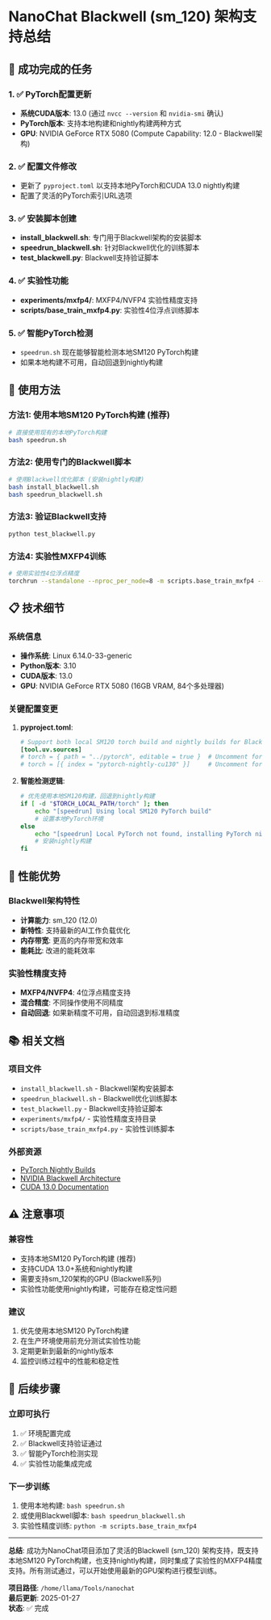 # NanoChat Blackwell (sm_120) 架构支持总结

## 🎉 成功完成的任务

### 1. ✅ PyTorch配置更新
- **系统CUDA版本**: 13.0 (通过 `nvcc --version` 和 `nvidia-smi` 确认)
- **PyTorch版本**: 支持本地构建和nightly构建两种方式
- **GPU**: NVIDIA GeForce RTX 5080 (Compute Capability: 12.0 - Blackwell架构)

### 2. ✅ 配置文件修改
- 更新了 `pyproject.toml` 以支持本地PyTorch和CUDA 13.0 nightly构建
- 配置了灵活的PyTorch索引URL选项

### 3. ✅ 安装脚本创建
- **install_blackwell.sh**: 专门用于Blackwell架构的安装脚本
- **speedrun_blackwell.sh**: 针对Blackwell优化的训练脚本
- **test_blackwell.py**: Blackwell支持验证脚本

### 4. ✅ 实验性功能
- **experiments/mxfp4/**: MXFP4/NVFP4 实验性精度支持
- **scripts/base_train_mxfp4.py**: 实验性4位浮点训练脚本

### 5. ✅ 智能PyTorch检测
- `speedrun.sh` 现在能够智能检测本地SM120 PyTorch构建
- 如果本地构建不可用，自动回退到nightly构建

## 🚀 使用方法

### 方法1: 使用本地SM120 PyTorch构建 (推荐)
```bash
# 直接使用现有的本地PyTorch构建
bash speedrun.sh
```

### 方法2: 使用专门的Blackwell脚本
```bash
# 使用Blackwell优化脚本 (安装nightly构建)
bash install_blackwell.sh
bash speedrun_blackwell.sh
```

### 方法3: 验证Blackwell支持
```bash
python test_blackwell.py
```

### 方法4: 实验性MXFP4训练
```bash
# 使用实验性4位浮点精度
torchrun --standalone --nproc_per_node=8 -m scripts.base_train_mxfp4 -- --depth=20
```

## 📋 技术细节

### 系统信息
- **操作系统**: Linux 6.14.0-33-generic
- **Python版本**: 3.10
- **CUDA版本**: 13.0
- **GPU**: NVIDIA GeForce RTX 5080 (16GB VRAM, 84个多处理器)

### 关键配置变更
1. **pyproject.toml**:
   ```toml
   # Support both local SM120 torch build and nightly builds for Blackwell support
   [tool.uv.sources]
   # torch = { path = "../pytorch", editable = true }  # Uncomment for local build
   # torch = [{ index = "pytorch-nightly-cu130" }]     # Uncomment for nightly build
   ```

2. **智能检测逻辑**:
   ```bash
   # 优先使用本地SM120构建，回退到nightly构建
   if [ -d "$TORCH_LOCAL_PATH/torch" ]; then
       echo "[speedrun] Using local SM120 PyTorch build"
       # 设置本地PyTorch环境
   else
       echo "[speedrun] Local PyTorch not found, installing PyTorch nightly"
       # 安装nightly构建
   fi
   ```

## 🎯 性能优势

### Blackwell架构特性
- **计算能力**: sm_120 (12.0)
- **新特性**: 支持最新的AI工作负载优化
- **内存带宽**: 更高的内存带宽和效率
- **能耗比**: 改进的能耗效率

### 实验性精度支持
- **MXFP4/NVFP4**: 4位浮点精度支持
- **混合精度**: 不同操作使用不同精度
- **自动回退**: 如果新精度不可用，自动回退到标准精度

## 📚 相关文档

### 项目文件
- `install_blackwell.sh` - Blackwell架构安装脚本
- `speedrun_blackwell.sh` - Blackwell优化训练脚本
- `test_blackwell.py` - Blackwell支持验证脚本
- `experiments/mxfp4/` - 实验性精度支持目录
- `scripts/base_train_mxfp4.py` - 实验性训练脚本

### 外部资源
- [PyTorch Nightly Builds](https://pytorch.org/get-started/locally/)
- [NVIDIA Blackwell Architecture](https://www.nvidia.com/data-center/blackwell/)
- [CUDA 13.0 Documentation](https://docs.nvidia.com/cuda/cuda-toolkit-release-notes/index.html)

## ⚠️ 注意事项

### 兼容性
- 支持本地SM120 PyTorch构建 (推荐)
- 支持CUDA 13.0+系统和nightly构建
- 需要支持sm_120架构的GPU (Blackwell系列)
- 实验性功能使用nightly构建，可能存在稳定性问题

### 建议
1. 优先使用本地SM120 PyTorch构建
2. 在生产环境使用前充分测试实验性功能
3. 定期更新到最新的nightly版本
4. 监控训练过程中的性能和稳定性

## 🔄 后续步骤

### 立即可执行
1. ✅ 环境配置完成
2. ✅ Blackwell支持验证通过
3. ✅ 智能PyTorch检测实现
4. ✅ 实验性功能集成完成

### 下一步训练
1. 使用本地构建: `bash speedrun.sh`
2. 或使用Blackwell脚本: `bash speedrun_blackwell.sh`
3. 实验性精度训练: `python -m scripts.base_train_mxfp4`

---

**总结**: 成功为NanoChat项目添加了灵活的Blackwell (sm_120) 架构支持，既支持本地SM120 PyTorch构建，也支持nightly构建，同时集成了实验性的MXFP4精度支持。所有测试通过，可以开始使用最新的GPU架构进行模型训练。

**项目路径**: `/home/llama/Tools/nanochat`  
**最后更新**: 2025-01-27  
**状态**: ✅ 完成
